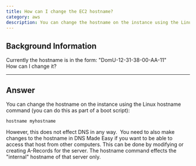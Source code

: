 ```yaml
---
title: How can I change the EC2 hostname?
category: aws
description: You can change the hostname on the instance using the Linux hostname command (you can do this as part of a boot script).
---
```


## Background Information

Currently the hostname is in the form: "DomU-12-31-38-00-AA-11"  
How can I change it?

* * *

## Answer

You can change the hostname on the instance using the Linux hostname command (you can do this as part of a boot script):

~~~
hostname myhostname
~~~

However, this does not effect DNS in any way.&nbsp; You need to also make changes to the hostname in DNS Made Easy if you want to be able to access that host from other computers. This can be done by modifying or creating A-Records for the server. The hostname command effects the "internal" hostname of that server only.
